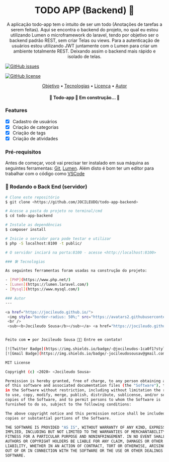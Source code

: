 <h1 align="center">TODO APP (Backend) 🚀</h1>
<p id="objetivo" align="center">A aplicação todo-app tem o intuito de ser um todo (Anotações de tarefas a serem feitas). Aqui se encontra o backend do projeto, no qual eu estou utilizando Lumen o microframework do laravel, tendo por objetivo ser o backend padrão REST, sem criar Telas ou views. Para a autenticação de usuários estou utilizando JWT juntamente com o Lumen para criar um ambiente totalmente REST. Deixando assim o backend mais rápido e isolado de telas. </p>

[![GitHub issues](https://img.shields.io/github/issues/JOCILEUDO/todo-app-backend)](https://github.com/JOCILEUDO/todo-app-backend/issues)

[![GitHub license](https://img.shields.io/github/license/JOCILEUDO/todo-app-backend)](https://github.com/JOCILEUDO/todo-app-backend)

<p align="center">
 <a href="#objetivo">Objetivo</a> •
 <a href="#tecnologias">Tecnologias</a> • 
 <a href="#licenc-a">Licença</a> • 
 <a href="#autor">Autor</a>
</p>


<h4 align="center"> 
	🚧  Todo-app 🚀 Em construção...  🚧
</h4>

### Features

- [x] Cadastro de usuários
- [x] Criação de categorias
- [x] Criação de tags
- [x] Criação de atividades

### Pré-requisitos

Antes de começar, você vai precisar ter instalado em sua máquina as seguintes ferramentas:
[Git](https://git-scm.com), [Lumen](https://lumen.laravel.com/). 
Além disto é bom ter um editor para trabalhar com o código como [VSCode](https://code.visualstudio.com/)

### 🎲 Rodando o Back End (servidor)

```bash
# Clone este repositório
$ git clone <https://github.com/JOCILEUDO/todo-app-backend>

# Acesse a pasta do projeto no terminal/cmd
$ cd todo-app-backend

# Instale as dependências
$ composer install

# Inicie o servidor para pode testar e utilizar
$ php -S localhost:8100 -t public/   

# O servidor inciará na porta:8100 - acesse <http://localhost:8100>

### 🛠 Tecnologias

As seguintes ferramentas foram usadas na construção do projeto:

- [PHP](https://www.php.net/)
- [Lumen](https://lumen.laravel.com/)
- [Mysql](https://www.mysql.com/)

### Autor
---

<a href="https://jocileudo.github.io/">
 <img style="border-radius: 50%;" src="https://avatars2.githubusercontent.com/u/24512645?s=460&u=a1f417c5902b8d85523eddc1016a20083309565c&v=4" width="100px;" alt=""/>
 <br />
 <sub><b>Jocileudo Sousa</b></sub></a> <a href="https://jocileudo.github.io/" title="Jocileudo Sousa">🚀</a>


Feito com ❤️ por Jocileudo Sousa 👋🏽 Entre em contato!

[![Twitter Badge](https://img.shields.io/badge/-@jocileudos-1ca0f1?style=flat-square&labelColor=1ca0f1&logo=twitter&logoColor=white&link=https://twitter.com/jocileudos)](https://twitter.com/jocileudos) [![Linkedin Badge](https://img.shields.io/badge/-JocileudoSousa-blue?style=flat-square&logo=Linkedin&logoColor=white&link=https://www.linkedin.com/in/jocileudo-sousa/)](https://www.linkedin.com/in/jocileudo-sousa/) 
[![Gmail Badge](https://img.shields.io/badge/-jocileudosousav@gmail.com-c14438?style=flat-square&logo=Gmail&logoColor=white&link=mailto:jocileudosousav@gmail.com)](mailto:jocileudosousav@gmail.com)

MIT License

Copyright (c) <2020> <Jocileudo Sousa>

Permission is hereby granted, free of charge, to any person obtaining a copy
of this software and associated documentation files (the "Software"), to deal
in the Software without restriction, including without limitation the rights
to use, copy, modify, merge, publish, distribute, sublicense, and/or sell
copies of the Software, and to permit persons to whom the Software is
furnished to do so, subject to the following conditions:

The above copyright notice and this permission notice shall be included in all
copies or substantial portions of the Software.

THE SOFTWARE IS PROVIDED "AS IS", WITHOUT WARRANTY OF ANY KIND, EXPRESS OR
IMPLIED, INCLUDING BUT NOT LIMITED TO THE WARRANTIES OF MERCHANTABILITY,
FITNESS FOR A PARTICULAR PURPOSE AND NONINFRINGEMENT. IN NO EVENT SHALL THE
AUTHORS OR COPYRIGHT HOLDERS BE LIABLE FOR ANY CLAIM, DAMAGES OR OTHER
LIABILITY, WHETHER IN AN ACTION OF CONTRACT, TORT OR OTHERWISE, ARISING FROM,
OUT OF OR IN CONNECTION WITH THE SOFTWARE OR THE USE OR OTHER DEALINGS IN THE
SOFTWARE.